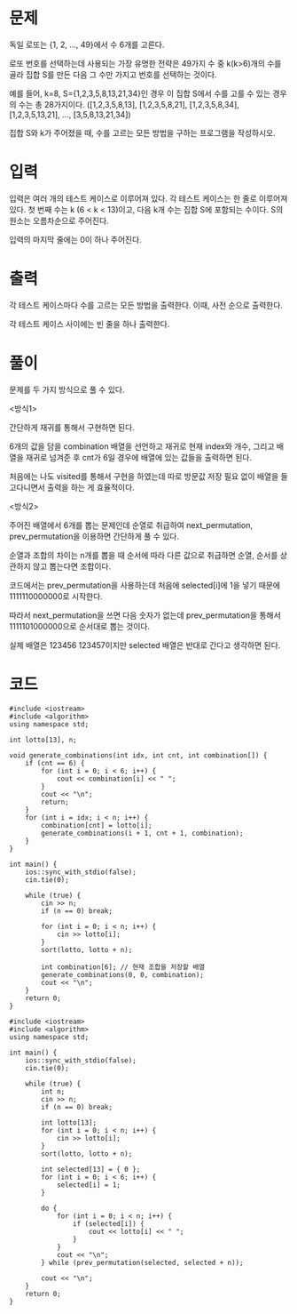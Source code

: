 # 문제

독일 로또는 {1, 2, ..., 49}에서 수 6개를 고른다.

로또 번호를 선택하는데 사용되는 가장 유명한 전략은 49가지 수 중 k(k>6)개의 수를 골라 집합 S를 만든 다음 그 수만 가지고 번호를 선택하는 것이다.

예를 들어, k=8, S={1,2,3,5,8,13,21,34}인 경우 이 집합 S에서 수를 고를 수 있는 경우의 수는 총 28가지이다. ([1,2,3,5,8,13], [1,2,3,5,8,21], [1,2,3,5,8,34], [1,2,3,5,13,21], ..., [3,5,8,13,21,34])

집합 S와 k가 주어졌을 때, 수를 고르는 모든 방법을 구하는 프로그램을 작성하시오.

# 입력

입력은 여러 개의 테스트 케이스로 이루어져 있다. 각 테스트 케이스는 한 줄로 이루어져 있다. 첫 번째 수는 k (6 < k < 13)이고, 다음 k개 수는 집합 S에 포함되는 수이다. S의 원소는 오름차순으로 주어진다.

입력의 마지막 줄에는 0이 하나 주어진다. 

 # 출력

각 테스트 케이스마다 수를 고르는 모든 방법을 출력한다. 이때, 사전 순으로 출력한다.

각 테스트 케이스 사이에는 빈 줄을 하나 출력한다.

# 풀이

문제를 두 가지 방식으로 풀 수 있다.

<방식1>

간단하게 재귀를 통해서 구현하면 된다.

6개의 값을 담을 combination 배열을 선언하고 재귀로 현재 index와 개수, 그리고 배열을 재귀로 넘겨준 후 cnt가 6일 경우에 배열에 있는 값들을 출력하면 된다.

처음에는 나도 visited를 통해서 구현을 하였는데 따로 방문값 저장 필요 없이 배열을 들고다니면서 출력을 하는 게 효율적이다.

 

<방식2>

주어진 배열에서 6개를 뽑는 문제인데 순열로 취급하여 next_permutation, prev_permutation을 이용하면 간단하게 풀 수 있다.

순열과 조합의 차이는 n개를 뽑을 때 순서에 따라 다른 값으로 취급하면 순열, 순서를 상관하지 않고 뽑는다면 조합이다.

코드에서는 prev_permutation을 사용하는데 처음에 selected[i]에 1을 넣기 때문에 1111110000000로 시작한다.

따라서 next_permutation을 쓰면 다음 숫자가 없는데 prev_permutation을 통해서 1111101000000으로 순서대로 뽑는 것이다.

실제 배열은 123456 123457이지만 selected 배열은 반대로 간다고 생각하면 된다.

# 코드
```
#include <iostream>
#include <algorithm>
using namespace std;

int lotto[13], n;

void generate_combinations(int idx, int cnt, int combination[]) {
    if (cnt == 6) {
        for (int i = 0; i < 6; i++) {
            cout << combination[i] << " ";
        }
        cout << "\n";
        return;
    }
    for (int i = idx; i < n; i++) {
        combination[cnt] = lotto[i];
        generate_combinations(i + 1, cnt + 1, combination);
    }
}

int main() {
    ios::sync_with_stdio(false);
    cin.tie(0);

    while (true) {
        cin >> n;
        if (n == 0) break;

        for (int i = 0; i < n; i++) {
            cin >> lotto[i];
        }
        sort(lotto, lotto + n);

        int combination[6]; // 현재 조합을 저장할 배열
        generate_combinations(0, 0, combination);
        cout << "\n";
    }
    return 0;
}
```
```
#include <iostream>
#include <algorithm>
using namespace std;

int main() {
    ios::sync_with_stdio(false);
    cin.tie(0);

    while (true) {
        int n;
        cin >> n;
        if (n == 0) break;

        int lotto[13];
        for (int i = 0; i < n; i++) {
            cin >> lotto[i];
        }
        sort(lotto, lotto + n); 

        int selected[13] = { 0 };
        for (int i = 0; i < 6; i++) {
            selected[i] = 1; 
        }

        do {
            for (int i = 0; i < n; i++) {
                if (selected[i]) {
                    cout << lotto[i] << " ";
                }
            }
            cout << "\n";
        } while (prev_permutation(selected, selected + n));

        cout << "\n";
    }
    return 0;
}

```